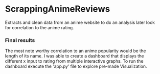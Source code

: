 # ScrappingAnimeReviews
 Extracts and clean data from an anime website to do an analysis later look for correlation to the anime rating.
 ### Final results
 The most note worthy correlation to an anime popularity would be the length of its name. I was able to create a dashboard that displays the different x input to rating from multiple interactive graphs. To run the dashboard execute the 'app.py' file to explore pre-made Visualization.
